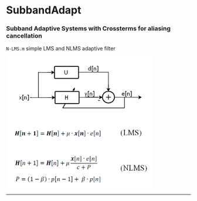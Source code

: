 # SubbandAdapt
### Subband Adaptive Systems with Crossterms for aliasing cancellation

`N-LMS.m` simple LMS and NLMS adaptive filter

<img src="images/lms.png" width=400>

---
